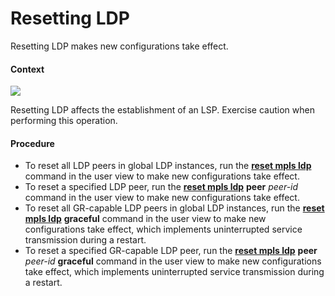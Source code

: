 Resetting LDP
=============

Resetting LDP makes new configurations take effect.

#### Context

![](../../../../public_sys-resources/notice_3.0-en-us.png) 

Resetting LDP affects the establishment of an LSP. Exercise caution when performing this operation.



#### Procedure

* To reset all LDP peers in global LDP instances, run the [**reset mpls ldp**](cmdqueryname=reset+mpls+ldp) command in the user view to make new configurations take effect.
* To reset a specified LDP peer, run the [**reset mpls ldp**](cmdqueryname=reset+mpls+ldp+peer) **peer** *peer-id* command in the user view to make new configurations take effect.
* To reset all GR-capable LDP peers in global LDP instances, run the [**reset mpls ldp**](cmdqueryname=reset+mpls+ldp+graceful) **graceful** command in the user view to make new configurations take effect, which implements uninterrupted service transmission during a restart.
* To reset a specified GR-capable LDP peer, run the [**reset mpls ldp**](cmdqueryname=reset+mpls+ldp+peer+graceful) **peer** *peer-id* **graceful** command in the user view to make new configurations take effect, which implements uninterrupted service transmission during a restart.
